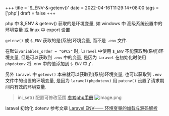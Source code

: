 +++
title = '$_ENV-&-getenv()'
date = 2022-04-16T11:29:14+08:00
tags = ['php']
draft = false
+++

php 中 $_ENV & getenv() 获取的是环境变量, 如 windows 中 高级系统设置中的环境变量 或 linux 中 export 设置

`getenv()` 或 `$_ENV` 获取的是(系统)环境变量, 而不是 `.env` 文件.

在默认`variables_order = "GPCS"` 时, `laravel` 中使用 `$_ENV` 不能获取到(系统)环境变量, 但是可以获取到 `.env` 中的变量, 是因为 `laravel` 在初始化时使用 `phpdotenv` 将 .env 中的值添加到 `$_ENV` 中了.

另外 `laravel` 中 `getenv()` 本来就可以获取到(系统)环境变量, 也可以获取到 `.env` 文件中的设置的环境变量, 是因为 `laravel(phpdotenv)` 用 `putenv()` 设置了请求期间内有效的环境变量.

> ini_set()  配置可修改范围 [参考php手册](https://www.php.net/manual/zh/configuration.changes.modes.php)
![image.png](https://upload-images.jianshu.io/upload_images/4073481-42d7eac9451e47fa.png?imageMogr2/auto-orient/strip%7CimageView2/2/w/1240)


laravel 初始化 dotenv 参考文章 [Laravel ENV—— 环境变量的加载与源码解析](https://learnku.com/articles/5638/laravel-env-loading-and-source-analysis-of-environment-variables)

